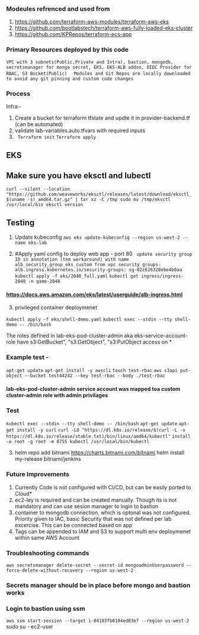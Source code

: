 ### Modeules refrenced and used from 
1) https://github.com/terraform-aws-modules/terraform-aws-eks
2) https://github.com/bootlabstech/terraform-aws-fully-loaded-eks-cluster
3) https://github.com/KPRepos/terraform-ecs-app

### Primary Resources deployed by this code
`VPC with 3 subnets(Public,Private and Intra), bastion, mongodb, secretsmanager for mongo secret, EKS, EKS-ALB addon, OIDC Provider for RBAC, S3 Bucket(Public) `
 ` Modules and Git Repos are locally downloaded to avoid any git pinning and custom code changes`
 
### Process 

Infra:- 

1) Create a bucket for terraform tfstate and updte it in provider-backend.tf (can be automated)
2) validate lab-variables.auto.tfvars with required inputs
3) ` Terraform init`
   `Terraform apply`

## EKS

## Make sure you have eksctl and lubectl 
`curl --silent --location "https://github.com/weaveworks/eksctl/releases/latest/download/eksctl_$(uname -s)_amd64.tar.gz" | tar xz -C /tmp
sudo mv /tmp/eksctl /usr/local/bin
eksctl version`

## Testing
1) Update kubeconfig
`aws eks update-kubeconfig --region us-west-2 --name eks-lab`

2) #Apply yaml config to deploy web app  - port 80
` update security group ID in annotation (tem workaround) with name alb_security_group_eks_custom from vpc security groups- alb.ingress.kubernetes.io/security-groups: sg-02c626328ebe4b8aa`
`kubectl apply -f eks/2048_full.yaml`
`kubectl get ingress/ingress-2048 -n game-2048`

#### https://docs.aws.amazon.com/eks/latest/userguide/alb-ingress.html


3) privileged container deploymenet 

`kubectl apply -f eks/shell-demo.yaml`
`kubectl exec --stdin --tty shell-demo -- /bin/bash`

The roles defined in lab-eks-pod-cluster-admin aka eks-service-account-role have s3:GetBucket", "s3:GetObject", "s3:PutObject access on * 
### Example test - 
`apt-get update`
`apt-get install -y awscli`
`touch test-rbac`
`aws s3api put-object --bucket test44242 --key test-rbac --body ./test-rbac`
####  lab-eks-pod-cluster-admin service account was mapped toa custom cluster-admin role with admin privilages 
### Test 
`kubectl exec --stdin --tty shell-demo -- /bin/bash`
`apt-get update`
`apt-get install -y curl`
`curl -LO "https://dl.k8s.io/release/$(curl -L -s https://dl.k8s.io/release/stable.txt)/bin/linux/amd64/kubectl"`
`install -o root -g root -m 0755 kubectl /usr/local/bin/kubectl`


3) helm repo add bitnami https://charts.bitnami.com/bitnami
helm install my-release bitnami/jenkins

###  Future Improvements
1) Currently Code is not configured with CI/CD, but can be easily ported to Cloud*
2) ec2-ley is required and can be created manually. Though its is not mandatory and can use sesion manager to login to bastion 
3) container to mongodb connection, which is optonal was not configured. Priority given to IAC, basic Security that was not defined per lab excercise. This can be connected based on app
4) Tags can be appended to IAM and S3 to support multi env deploymenet within same AWS Account


### Troubleshooting commands

`aws secretsmanager delete-secret --secret-id mongoadminUserpassword --force-delete-without-recovery --region us-west-2`

### Secrets manager should be in place before mongo and bastion works

### Login to bastion using ssm 

`aws ssm start-session --target i-04103fb0104ed83e7 --region us-west-2`
sudo su - ec2-user 


